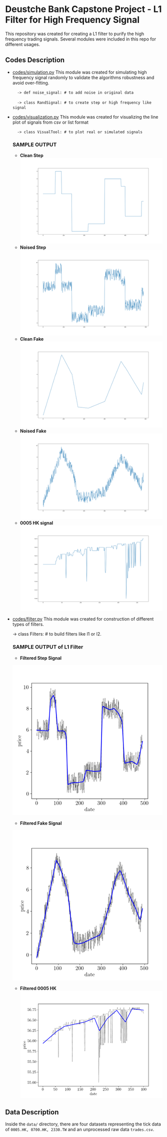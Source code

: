 # Deustche Bank Capstone Project - L1 Filter for High Frequency Signal
This repository was created for creating a L1 filter to purify the high frequency trading signals.
Several modules were included in this repo for different usages. 

## Codes Description
* [codes/simulation.py](https://github.com/lkqllx/High-Frequency-Signal-Filtering/blob/master/codes/simulation.py)
This module was created for simulating high frequency signal randomly to validate the algorithms robustness and 
avoid over-fitting.
    
        -> def noise_signal: # to add noise in original data
        
        -> class RandSignal: # to create step or high frequency like signal
    
    
* [codes/visualization.py](https://github.com/lkqllx/High-Frequency-Signal-Filtering/blob/master/codes/visualization.py)
This module was created for visualizing the line plot of signals from csv or list format
    
        -> class VisualTool: # to plot real or simulated signals
    
    ### SAMPLE OUTPUT
    + **Clean Step**
    ![clean step signal](figs/step_clean.png)
    + **Noised Step** 
    ![noisy step signal](figs/step_noisy.png)
    + **Clean Fake**
    ![clean simulated signal](figs/simulated_clean.png)
    + **Noised Fake**
    ![noisy simulated signal](figs/simulated_noisy.png)
    + **0005 HK signal**
    ![0005 HK signal](figs/0005_HK_Plot.png)
 
 * [codes/filter.py](https://github.com/lkqllx/High-Frequency-Signal-Filtering/blob/master/codes/filter.py)
 This module was created for construction of different types of filters.
 
    -> class Filters: # to build filters like l1 or l2.
    
    ### SAMPLE OUTPUT of L1 Filter
    
    + **Filtered Step Signal**
    
    ![filtered step signal](figs/filtered_step.png)
    
    + **Filtered Fake Signal**
    
    ![filtered fake signal](figs/filtered_fake.png)
    
    + **Filtered 0005 HK**
    ![filtered 0005 HK](figs/filtered_0005.png)
 
## Data Description
Inside the `data/` directory, there are four datasets representing the tick data of `0005.HK, 0700.HK, 2330.TW`
and an unprocessed raw data `trades.csv`. 
